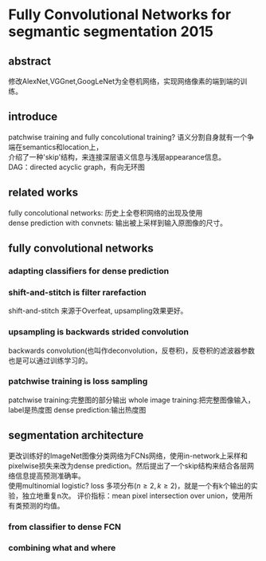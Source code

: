 # Fully Convolutional Networks for segmantic segmentation 2015


## abstract
修改AlexNet,VGGnet,GoogLeNet为全卷机网络，实现网络像素的端到端的训练。
## introduce
patchwise training and fully concolutional training?
语义分割自身就有一个争端在semantics和location上，    
介绍了一种'skip'结构，来连接深层语义信息与浅层appearance信息。  
DAG：directed acyclic graph，有向无环图
## related works
fully concolutional networks: 历史上全卷积网络的出现及使用  
dense prediction with convnets: 输出被上采样到输入原图像的尺寸。
## fully convolutional networks
### adapting classifiers for dense prediction
### shift-and-stitch is filter rarefaction
shift-and-stitch 来源于Overfeat, upsampling效果更好。
### upsampling is backwards strided convolution
backwards convolution(也叫作deconvolution，反卷积)，反卷积的滤波器参数也是可以通过训练学习的。
### patchwise training is loss sampling
patchwise training:完整图的部分输出
whole image training:把完整图像输入，label是热度图
dense prediction:输出热度图
## segmentation architecture
更改训练好的ImageNet图像分类网络为FCNs网络，使用in-network上采样和pixelwise损失来改为dense prediction。然后提出了一个skip结构来结合各层网络信息提高预测准确率。  
使用multinomial logistic? loss 多项分布($n\geqslant 2,k\geqslant 2$)，就是一个有k个输出的实验，独立地重复n次。
评价指标：mean pixel intersection over union，使用所有类预测的均值。
### from classifier to dense FCN

### combining what and where


